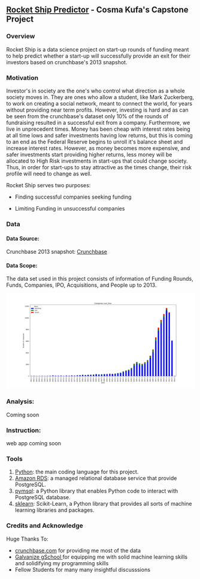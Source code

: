 ## [Rocket Ship Predictor]() - Cosma Kufa's Capstone Project

### Overview

Rocket Ship is a data science project on start-up rounds of funding meant to help predict whether a start-up will successfully provide an exit for their investors based on crunchbase's 2013 snapshot.   

### Motivation

Investor's in society are the one's who control what direction as a whole society moves in. They are ones who allow a student, like Mark Zuckerberg, to work on creating a social network, meant to connect the world, for years without providing near term profits. However, investing is hard and as can be seen from the crunchbase's dataset only 10% of the rounds of fundraising resulted in a successful exit from a company. Furthermore, we live in unprecedent times. Money has been cheap with interest rates being at all time lows and safer investments having low returns, but this is coming to an end as the Federal Reserve begins to unroll it's balance sheet and increase interest rates. However, as money becomes more expensive, and safer investments start providing higher returns, less money will be allocated to High Risk investments in start-ups that could change society. Thus, in order for start-ups to stay attractive as the times change, their risk profile will need to change as well.

Rocket Ship serves two purposes:

  * Finding successful companies seeking funding
  
  * Limiting Funding in unsuccessful companies
  

### Data

#### Data Source:

Crunchbase 2013 snapshot: [Crunchbase](https://data.crunchbase.com/docs/2013-snapshot) 

#### Data Scope:

The data set used in this project consists of information of Funding Rounds, Funds, Companies, IPO, Acquisitions, and People up to 2013.

![start_up](crunchbase/notebooks/start_ups.png)


### Analysis:
Coming soon

### Instruction:
web app coming soon


### Tools
1.	[Python](https://www.python.org/): the main coding language for this project.
2.	[Amazon RDS](https://aws.amazon.com/rds/): a managed relational database service that provide PostgreSQL. 
3.	[pymsql](https://pymysql.readthedocs.io/en/latest/): a Python library that enables Python code to interact with PostgreSQL database.
4.	[sklearn](http://scikit-learn.org/): Scikit-Learn, a Python library that provides all sorts of machine learning libraries and packages.


### Credits and Acknowledge

Huge Thanks To:

* [crunchbase.com](crunchbase.com) for providing me most of the data
* [Galvanize gSchool ](http://www.galvanize.com/) for equipping me with solid machine learning skills and solidifying my programming skills
* Fellow Students for many many insightful discusssions


